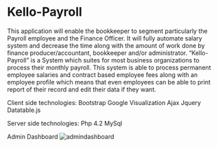 # Kello-Payroll
This application will enable the bookkeeper to segment particularly the Payroll
employee and the Finance Officer. It will fully automate salary system and decrease the time
along with the amount of work done by finance producer/accountant, bookkeeper and/or administrator.
“Kello-Payroll” is a System which suites for most business organizations to process their monthly
payroll. This system is able to process permanent employee salaries and contract based
employee fees along with an employee profile which means that even employees can be able to
print report of their record and edit their data if they want.

Client side technologies:
Bootstrap
Google Visualization
Ajax
Jquery
Datatable.js

Server side technologies:
Php 4.2
MySql

Admin Dashboard
![admindashboard](https://user-images.githubusercontent.com/28048969/46203209-64f24d80-c319-11e8-89c0-f7d672fc9b6d.PNG)
